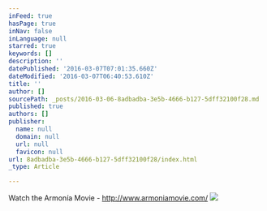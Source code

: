 ```yaml
---
inFeed: true
hasPage: true
inNav: false
inLanguage: null
starred: true
keywords: []
description: ''
datePublished: '2016-03-07T07:01:35.660Z'
dateModified: '2016-03-07T06:40:53.610Z'
title: ''
author: []
sourcePath: _posts/2016-03-06-8adbadba-3e5b-4666-b127-5dff32100f28.md
published: true
authors: []
publisher:
  name: null
  domain: null
  url: null
  favicon: null
url: 8adbadba-3e5b-4666-b127-5dff32100f28/index.html
_type: Article

---
```

Watch the Armonía Movie - http://www.armoniamovie.com/
![](https://s3-us-west-2.amazonaws.com/the-grid-img/p/0eaebf3d159852d606fc38f6172fad7e9d2626a7.jpg)